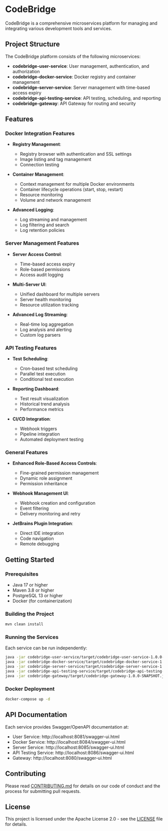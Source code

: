 # CodeBridge

CodeBridge is a comprehensive microservices platform for managing and integrating various development tools and services.

## Project Structure

The CodeBridge platform consists of the following microservices:

- **codebridge-user-service**: User management, authentication, and authorization
- **codebridge-docker-service**: Docker registry and container management
- **codebridge-server-service**: Server management with time-based access expiry
- **codebridge-api-testing-service**: API testing, scheduling, and reporting
- **codebridge-gateway**: API Gateway for routing and security

## Features

### Docker Integration Features

- **Registry Management**:
  - Registry browser with authentication and SSL settings
  - Image listing and tag management
  - Connection testing

- **Container Management**:
  - Context management for multiple Docker environments
  - Container lifecycle operations (start, stop, restart)
  - Resource monitoring
  - Volume and network management

- **Advanced Logging**:
  - Log streaming and management
  - Log filtering and search
  - Log retention policies

### Server Management Features

- **Server Access Control**:
  - Time-based access expiry
  - Role-based permissions
  - Access audit logging

- **Multi-Server UI**:
  - Unified dashboard for multiple servers
  - Server health monitoring
  - Resource utilization tracking

- **Advanced Log Streaming**:
  - Real-time log aggregation
  - Log analysis and alerting
  - Custom log parsers

### API Testing Features

- **Test Scheduling**:
  - Cron-based test scheduling
  - Parallel test execution
  - Conditional test execution

- **Reporting Dashboard**:
  - Test result visualization
  - Historical trend analysis
  - Performance metrics

- **CI/CD Integration**:
  - Webhook triggers
  - Pipeline integration
  - Automated deployment testing

### General Features

- **Enhanced Role-Based Access Controls**:
  - Fine-grained permission management
  - Dynamic role assignment
  - Permission inheritance

- **Webhook Management UI**:
  - Webhook creation and configuration
  - Event filtering
  - Delivery monitoring and retry

- **JetBrains Plugin Integration**:
  - Direct IDE integration
  - Code navigation
  - Remote debugging

## Getting Started

### Prerequisites

- Java 17 or higher
- Maven 3.8 or higher
- PostgreSQL 13 or higher
- Docker (for containerization)

### Building the Project

```bash
mvn clean install
```

### Running the Services

Each service can be run independently:

```bash
java -jar codebridge-user-service/target/codebridge-user-service-1.0.0-SNAPSHOT.jar
java -jar codebridge-docker-service/target/codebridge-docker-service-1.0.0-SNAPSHOT.jar
java -jar codebridge-server-service/target/codebridge-server-service-1.0.0-SNAPSHOT.jar
java -jar codebridge-api-testing-service/target/codebridge-api-testing-service-1.0.0-SNAPSHOT.jar
java -jar codebridge-gateway/target/codebridge-gateway-1.0.0-SNAPSHOT.jar
```

### Docker Deployment

```bash
docker-compose up -d
```

## API Documentation

Each service provides Swagger/OpenAPI documentation at:

- User Service: http://localhost:8081/swagger-ui.html
- Docker Service: http://localhost:8084/swagger-ui.html
- Server Service: http://localhost:8085/swagger-ui.html
- API Testing Service: http://localhost:8086/swagger-ui.html
- Gateway: http://localhost:8080/swagger-ui.html

## Contributing

Please read [CONTRIBUTING.md](CONTRIBUTING.md) for details on our code of conduct and the process for submitting pull requests.

## License

This project is licensed under the Apache License 2.0 - see the [LICENSE](LICENSE) file for details.

